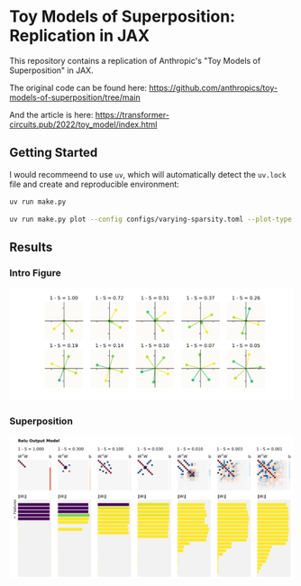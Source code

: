 # Toy Models of Superposition: Replication in JAX

This repository contains a replication of Anthropic's "Toy Models of Superposition" in JAX.

The original code can be found here: https://github.com/anthropics/toy-models-of-superposition/tree/main

And the article is here: https://transformer-circuits.pub/2022/toy_model/index.html


## Getting Started

I would recommeend to use `uv`, which will automatically detect the `uv.lock` file and create and reproducible environment:

```bash
uv run make.py
```

```bash
uv run make.py plot --config configs/varying-sparsity.toml --plot-type superposition
```

## Results

### Intro Figure

![intro-figure](images/features-5-hidden-2-instances-10-relu-intro.png)

### Superposition

![superposition](images/features-20-hidden-5-instances-7-relu-superposition.png)
